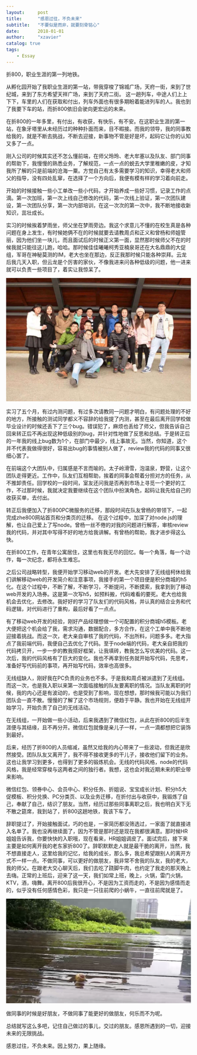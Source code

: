 ```yaml
---
layout:     post
title:      "感恩过往，不负未来"
subtitle:   "不要似是而非，就要刻骨铭心"
date:       2018-01-01
author:     "xzavier"
catalog: true
tags:
    - Essay
---
```


折800，职业生涯的第一列地铁。

从孵化园开始了我职业生涯的第一站，带我穿梭了锦城广场，天府一街，来到了世纪城，来到了东方希望天祥广场，来到了天府二街。
这一趟列车，中途人们上上下下，车里的人们在获取和付出，列车外面也有很多期盼着能进列车的人。我也到了我要下车的站，而折800依旧会驶向更宏远的未来。

在折800的一年多里，有付出，有收获，有快乐，有不安。在这职业生涯的第一站，在象牙塔里从未经历过的种种扑面而来，目不暇接。而我的领导，我的同事教给我的，就是不断去挑战，不断去迎接，新事物不管是好是坏，起码它让你的认知又多了一点。

刚入公司的时候其实还不怎么懂前端，在师父玲玲、老大牟塞以及队友、部门同事的帮助下，我慢慢的熟悉业务，了解规范，一点一点的蜕去大学里稚嫩的皮，才知我所了解的只是前端的沧海一粟。方觉自己有太多需要学习的知识，幸得老大和师父的指导，没有四处乱窜，在选择了一个方向后，我便有模有样的学习着向前走。

开始的时候接触一些小工单改一些小代码，才开始养成一些好习惯，记录工作的点滴。第一次加班，第一次上线自己修改的代码，第一次线上验证，第一次团队建设，第一次团队分享，第一次内部培训，在这一次次的第一次中，我不断地接收新知识，茁壮成长。

实习的时候挨着梦雨坐，师父坐在梦雨旁边。我这个求意儿不懂的在校生真是各种问题在身上发生，有时候她俩不在的时候就要去请教周贞和正义和曾杨和师姐管丽，因为他们坐一块儿，而且面试后的时候正义第一面，显然那时候师父不在的时候我就只能往这儿跑，哈哈。那时候佳佳曦曦柯秀亚楠泉哥还在大名鼎鼎的大促组，军哥在神秘莫测的IM，老大也坐在那边，反正我那时候只能各种崇拜。云龙后我几天入职，但云龙是个厉害的家伙，不像我进来问各种低级的问题，他一进来就可以负责一些项目了，着实让我惊呆了。


![我加入的第一个前端团队][1]


实习了五个月，有过内测问题，有过多次请教同一问题才明白，有问题处理的不好的地方，所接触的测试同学都义不容辞的给我提了内测，甚至在最后离开回学校做毕业设计的时候还丢下了三个bug。错误犯了，麻烦也丢给了师父，但我告诉自己回来转正后不再出现这种低级别的bug，并针对性地做了反思和总结。于是转正后的一年我的线上bug数为1个，在部门中最少，线上事故无。当然，你知道，这个并不代表我做得很好，容易出bug的事情被别人做了，review我的代码的同事又很细心罢了。

在前端这个大团队中，归属感是不言而喻的。太子岭滑雪，泡温泉，野营，让这个团队走得更近。工作中，队友们互相帮助，挨着的同事会帮着分担对方的任务，从不推卸责任。回学校的一段时间，室友还问我是否再到市场上寻觅一个更好的工作，不过那时候，我就决定我要继续在这个团队中扮演角色，起码让我先给自己的收获买单，去付出。

转正后我便加入了折800PC微服务的迁移，那段时间在队友曾杨的带领下，一起完成zhe800网站首页和分类页的迁移。
在这个过程中，加深了对node.js的理解，也让自己爱上了写node。曾杨一丝不倦的对我的问题进行解答，审核review我的代码，并对其中写得不好的地方给我讲解。有曾杨的帮助，我才进步得这么快。

在折800工作，在青年公寓居住，这里也有我无尽的回忆。每一个角落，每一个动作，每一次纪念，都将永生难忘。

之后公司战略转型，我便开始学习移动web的开发。老大先安排了无线组柯休给我们讲解移动web的开发简介和注意事项，我接手的第一个项目便是积分商城的h5化。在这个过程中，不断了解，不断学习，不断提问，不断摸索，我拿到到了移动web开发的入场券。这是第一次写h5，如预料搬，代码难看的要死。老大也给我机会去优化，去修改。我好好的学习了队友们的代码风格，并认真的结合业务和代码逻辑，对代码进行了重构，最后好看了一点点。

有了移动web开发的经验，刚好产品经理想做一个可配置的积分商城h5模板。老大便把这个机会给了我，需求沟通，数据配合，多方合作，在这个工单中我不断地迎接着挑战。而这一次，老大亲自审核了我的代码，不出所料，问题多多。老大指点了我前端代码，我便自己去优化了代码。至于node端的代码，老大亲自把我的代码拷贝开，一步一步的教我搭好框架，让我填砖，教我怎么写优美的代码。这一次后，我的代码风格有了巨大的变化。我也不再拿到任务就开始写代码，先思考，准备好写代码前的事项，再开始写代码，效率也高很多。

无线组缺人，刚好我在PC负责的业务也不多。于是我和周贞被派遣到了无线组。而这一次，也是我入职以来第一次面临接触的队友要离职的情况。当队友离职的时候，我的内心还是有波动的，也是受到了影响，现在想想，那时候我可能以为我们团队会一直不散。慢慢的了解了这个市场规则，便趋于平静。我也开始在无线组开始学习，开始负责了自己的无线活动。

在无线组，一开始做一些小活动，后来我遇到了微信红包，从此在折800的后半生涯便与其结缘，且不再分开。微信红包就像是亲儿子一样，一点一滴都想把它装饰到最好。

后来，经历了折800的人员缩减，虽然又给我的内心带来了一些波动，但我还是欣然接受。团队队友又离开了，我不得不接收更多的干儿子，接收他们留下的业务。这也让我学习到更多，也得到了更多的锻炼机会。无线的代码风格，node的代码风格，我是经常穿梭与这两者之间的独行者。我想，这也会对我近期未来的职业带来影响。

微信红包、领券中心、会员中心、积分任务、折姐说、宝宝成长计划、积分h5大促模板、积分兑换、PC分类页、以及业务迁移，在折付出与收获中，我锻炼了自己，奉献了自己，结识了朋友。当然，经历过那些同事离职之后，我也明白天下无不散之筵席，我到站了，折800这趟地铁，我该下车了。

辞职提过了，开始接触面试，巧的也是，一家简历都没筛选过，一家面了就直接进入名单了。我也没再继续面了，因为不管是那时还是现在我都很满意。那时候HR姐姐告诉我，你要快快的入职哦，现在看来，HR姐姐调皮了。面试完后，接下来主要是如何离开我的老东家折800了。辞职默默走人就是最干脆的离开，当然，我不想直接走人，这里给我的记忆，给我的成长，那么多，我总希望跟别人的离开方式不一样一点。不做同事，可以更好的做朋友，我非常不舍我的队友，我的老大，我的师父。在跟老大交心聊天后，我们去吃了跷脚牛肉，也约定了我走的那天晚上去嗨。正常的上班后，迎来了这一天，我们如常上班，晚上，火锅，雷门火锅，KTV，酒，嗨舞。离开800后我很开心，不是因为工资而走的，不是因为感情而走的，似乎没有任何感情色彩，我只是一只往前爬的小蜗牛，一直往前爬就是了。


![SOGOU成都分公司办公楼阳台][2]


做同事的时候是好朋友，不做同事了能更好的做朋友，何乐而不为呢。

总结就写这么多吧，记住自己做过的事儿，交过的朋友。感恩所遇到的一切，迎接未来的无限挑战。

感恩过往，不负未来。因上努力，果上随缘。


  [1]: /img/me/zhe-team.jpg
  [2]: /img/me/snail.png


